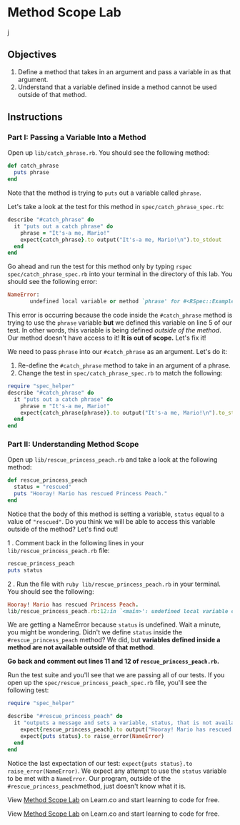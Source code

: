 # Method Scope Lab
j
## Objectives

1. Define a method that takes in an argument and pass a variable in as that argument. 
2. Understand that a variable defined inside a method cannot be used outside of that method. 

## Instructions

### Part I: Passing a Variable Into a Method

Open up `lib/catch_phrase.rb`. You should see the following method:

```ruby
def catch_phrase
  puts phrase
end
```

Note that the method is trying to `puts` out a variable called `phrase`. 

Let's take a look at the test for this method in `spec/catch_phrase_spec.rb`:

```ruby
describe "#catch_phrase" do 
  it "puts out a catch phrase" do 
    phrase = "It's-a me, Mario!"
    expect{catch_phrase}.to output("It's-a me, Mario!\n").to_stdout
  end
end
```

Go ahead and run the test for this method only by typing `rspec spec/catch_phrase_spec.rb` into your terminal in the directory of this lab. You should see the following error:

```ruby
NameError:
       undefined local variable or method `phrase' for #<RSpec::ExampleGroups::CatchPhrase:0x007f87b9cf04c0>
```

This error is occurring because the code inside the `#catch_phrase` method is trying to use the `phrase` variable **but** we defined this variable on line 5 of our test. In other words, this variable is being defined *outside of the method*. Our method doesn't have access to it! **It is out of scope.** Let's fix it!

We need to pass `phrase` into our `#catch_phrase` as an argument. Let's do it:

1. Re-define the `#catch_phrase` method to take in an argument of a phrase. 
2. Change the test in `spec/catch_phrase_spec.rb` to match the following:

```ruby
require "spec_helper"
describe "#catch_phrase" do 
  it "puts out a catch phrase" do 
    phrase = "It's-a me, Mario!"
    expect{catch_phrase(phrase)}.to output("It's-a me, Mario!\n").to_stdout
  end
end
```

### Part II: Understanding Method Scope

Open up `lib/rescue_princess_peach.rb` and take a look at the following method:

```ruby
def rescue_princess_peach
  status = "rescued"
  puts "Hooray! Mario has rescued Princess Peach."
end
```

Notice that the body of this method is setting a variable, `status` equal to a value of `"rescued"`. Do you think we will be able to access this variable outside of the method? Let's find out!

1 . Comment back in the following lines in your `lib/rescue_princess_peach.rb` file: 

```ruby
rescue_princess_peach
puts status
```

2 . Run the file with `ruby lib/rescue_princess_peach.rb` in your terminal. You should see the following:

```ruby
Hooray! Mario has rescued Princess Peach.
lib/rescue_princess_peach.rb:12:in `<main>': undefined local variable or method `status' for main:Object (NameError)
```

We are getting a NameError because `status` is undefined. Wait a minute, you might be wondering. Didn't we define `status` inside the `#rescue_princess_peach` method? We did, but **variables defined inside a method are not available outside of that method**. 

**Go back and comment out lines 11 and 12 of `rescue_princess_peach.rb`.**

Run the test suite and you'll see that we are passing all of our tests. If you open up the `spec/rescue_princess_peach_spec.rb` file, you'll see the following test:

```ruby
require "spec_helper"

describe "#rescue_princess_peach" do
  it "outputs a message and sets a variable, status, that is not available outside of this method" do
    expect{rescue_princess_peach}.to output("Hooray! Mario has rescued Princess Peach.\n").to_stdout 
    expect{puts status}.to raise_error(NameError)
  end 
end
```

Notice the last expectation of our test: `expect{puts status}.to raise_error(NameError)`. We expect any attempt to use the `status` variable to be met with a `NameError`. Our program, outside of the `#rescue_princess_peach`method, just doesn't know what it is. 
<p data-visibility='hidden'>View <a href='https://learn.co/lessons/method-scope-lab' title='Method Scope Lab'>Method Scope Lab</a> on Learn.co and start learning to code for free.</p>

<p class='util--hide'>View <a href='https://learn.co/lessons/method-scope-lab'>Method Scope Lab</a> on Learn.co and start learning to code for free.</p>
